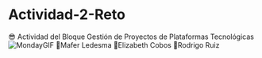 # Actividad-2-Reto
😎 Actividad del Bloque Gestión de Proyectos de Plataformas Tecnológicas
![MondayGIF](https://user-images.githubusercontent.com/110860966/192390169-5d446bb2-7e85-456e-ae66-de3935ce852f.gif)
🦥Mafer Ledesma
🤠Elizabeth Cobos
🥺Rodrigo Ruiz
